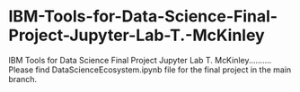 # IBM-Tools-for-Data-Science-Final-Project-Jupyter-Lab-T.-McKinley
IBM Tools for Data Science Final Project Jupyter Lab T. McKinley.......... 
Please find DataScienceEcosystem.ipynb file for the final project in the main branch.
